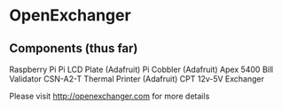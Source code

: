 OpenExchanger
=============

Components (thus far)
-------------------------
Raspberry Pi
Pi LCD Plate (Adafruit)
Pi Cobbler (Adafruit)
Apex 5400 Bill Validator
CSN-A2-T Thermal Printer (Adafruit)
CPT 12v-5V Exchanger

Please visit http://openexchanger.com for more details
